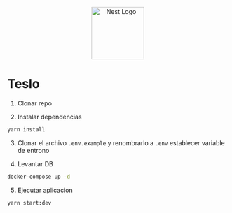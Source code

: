 <p align="center">
  <a href="http://nestjs.com/" target="blank"><img src="https://nestjs.com/img/logo-small.svg" width="120" alt="Nest Logo" /></a>
</p>

# Teslo 
1. Clonar repo

2. Instalar dependencias
```sh
yarn install
```

3. Clonar el archivo `.env.example` y renombrarlo a `.env` establecer variable de entrono 

4. Levantar DB
```sh
docker-compose up -d 
```

5. Ejecutar aplicacion 
```sh
yarn start:dev
```